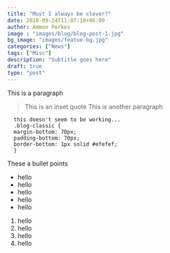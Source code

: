 ```yaml
---
title: "Must I always be clever?"
date: 2018-09-24T11:07:10+06:00
author: Ammon Perkes
image : "images/blog/blog-post-1.jpg"
bg_image: "images/featue-bg.jpg"
categories: ["News"]
tags: ["Misc"]
description: "Subtitle goes here"
draft: true
type: "post"
---
```


This is a paragraph </p>
> This is an inset quote
This is another paragraph </p>
```
  this doesn't seem to be working...
  .blog-classic {
  margin-bottom: 70px;
  padding-bottom: 70px;
  border-bottom: 1px solid #efefef;
  }
```
These a bullet points </p>

* hello
* hello
* hello
* hello
* hello

1. hello
2. hello
3. hello
4. hello
